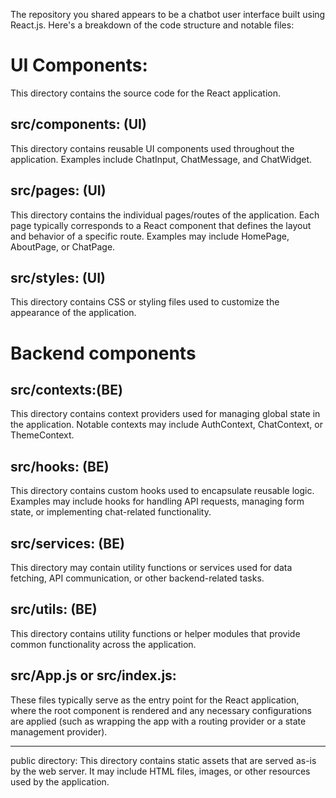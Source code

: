 The repository you shared appears to be a chatbot user interface built using React.js. Here's a breakdown of the code structure and notable files:

# UI Components: 

This directory contains the source code for the React application.
## src/components: (UI)
This directory contains reusable UI components used throughout the application. Examples include ChatInput, ChatMessage, and ChatWidget.

## src/pages: (UI)
This directory contains the individual pages/routes of the application. Each page typically corresponds to a React component that defines the layout and behavior of a specific route. Examples may include HomePage, AboutPage, or ChatPage.

## src/styles: (UI)
This directory contains CSS or styling files used to customize the appearance of the application.

# Backend components
## src/contexts:(BE)
This directory contains context providers used for managing global state in the application. Notable contexts may include AuthContext, ChatContext, or ThemeContext.

## src/hooks: (BE)
This directory contains custom hooks used to encapsulate reusable logic. Examples may include hooks for handling API requests, managing form state, or implementing chat-related functionality.

## src/services: (BE)
This directory may contain utility functions or services used for data fetching, API communication, or other backend-related tasks.

## src/utils: (BE)
This directory contains utility functions or helper modules that provide common functionality across the application.

## src/App.js or src/index.js: 
These files typically serve as the entry point for the React application, where the root component is rendered and any necessary configurations are applied (such as wrapping the app with a routing provider or a state management provider).

---------------------------------------------------------------------------------------------------------------------------------

public directory: This directory contains static assets that are served as-is by the web server. It may include HTML files, images, or other resources used by the application.


